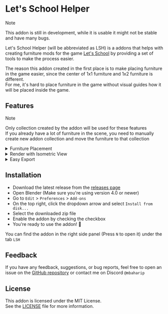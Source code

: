# Let's School Helper

> [!NOTE]
> This addon is still in development, while it is usable it might not be stable and have many bugs.

Let's School Helper (will be abbreviated as LSH) is a addons that helps with creating furniture mods for the game [Let's School](https://store.steampowered.com/app/1937500/Lets_School/) by providing a set of tools to make the process easier.

The reason this addon created in the first place is to make placing furniture in the game easier, since the center of 1x1 furniture and 1x2 furniture is different.  
For me, it's hard to place furniture in the game without visual guides how it will be placed inside the game.

## Features

> [!NOTE]
> Only collection created by the addon will be used for these features  
> If you already have a lot of furniture in the scene, you need to manually create new addon collection and move the furniture to that collection

<details>
  <summary> Furniture Placement </summary>
Easily change the furniture size and position with a visual guide
</details>

<details>
  <summary> Render with Isometric View </summary>
Easily render the scene with isometric view, with a single click, for both selected furniture or all furniture in the scene
</details>

<details>
  <summary> Easy Export </summary>
Export selected furniture, or all furniture in the scene with a single click
</details>

## Installation

- Download the latest release from the [releases page](https://github.com/mbaharip/lets-school-helper/releases)
- Open Blender (Make sure you're using version 4.0 or newer)
- Go to `Edit` > `Preferences` > `Add-ons`
- On the top right, click the dropdown arrow and select `Install from disk...`
- Select the downloaded zip file
- Enable the addon by checking the checkbox
- You're ready to use the addon! 🎉

You can find the addon in the right side panel (Press `N` to open it) under the tab `LSH`

## Feedback

If you have any feedback, suggestions, or bug reports, feel free to open an issue on the [GitHub repository](https://github.com/mbaharip/lets-school-helper/issues) or contact me on Discord `@mbaharip`

## License

This addon is licensed under the MIT License.  
See the [LICENSE](/LICENSE.md) file for more information.
